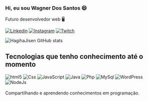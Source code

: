 ### Hi, eu sou Wagner Dos Santos 😄 
Futuro desenvolvedor web  🖥️

[![Linkedin](https://img.shields.io/badge/LinkedIn-0077B5?style=for-the-badge&logo=linkedin&logoColor=white)](https://www.linkedin.com/in/wagner-dos-santos-3a0993259/)
[![Instagram](https://img.shields.io/badge/Instagram-E4405F?style=for-the-badge&logo=instagram&logoColor=white)](https://www.instagram.com/wagner_dq/)
[![Twitch](https://img.shields.io/badge/Twitch-9146FF?style=for-the-badge&logo=twitch&logoColor=white)](https://www.twitch.tv/hagiha_jisen)

![HagihaJisen GitHub stats](https://github-readme-stats.vercel.app/api?username=HagihaJisen&show_icons=true&theme=merko)



## Tecnologias que tenho conhecimento até o momento 
<div style="display: inline_block"</br>
<img align="center" alt="html5" src="https://img.shields.io/badge/HTML5-E34F26?style=for-the-badge&logo=html5&logoColor=white">
<img align="center" alt="Css" src="https://img.shields.io/badge/CSS-239120?&style=for-the-badge&logo=css3&logoColor=white">
<img align="center" alt="JavaScript" src="https://img.shields.io/badge/JavaScript-F7DF1E?style=for-the-badge&logo=javascript&logoColor=black">
<img align="center" alt="Java" src="https://img.shields.io/badge/Java-ED8B00?style=for-the-badge&logo=java&logoColor=white">
<img align="center" alt="Php" src="https://img.shields.io/badge/PHP-777BB4?style=for-the-badge&logo=php&logoColor=white">
<img align="center" alt="MySql" src="https://img.shields.io/badge/MySQL-00000F?style=for-the-badge&logo=mysql&logoColor=white">
<img align="center" alt="WordPress" src="https://img.shields.io/badge/Wordpress-21759B?style=for-the-badge&logo=wordpress&logoColor=white">
<img align="center" alt="NodeJs" src="https://img.shields.io/badge/Node.js-43853D?style=for-the-badge&logo=node.js&logoColor=white">

</div></br>
Compartilhando e aprendendo conhecimentos em programação. 


